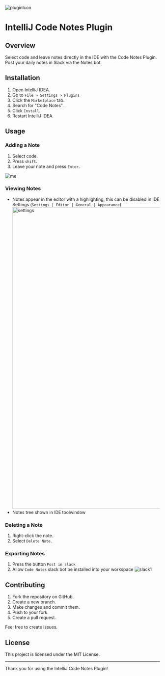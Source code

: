 ![pluginIcon](https://github.com/user-attachments/assets/52700721-1e24-4592-82f3-20016656c89a)

# IntelliJ Code Notes Plugin
## Overview

Select code and leave notes directly in the IDE with the Code Notes Plugin. Post your daily notes in Slack via the Notes bot.

## Installation

1. Open IntelliJ IDEA.
2. Go to `File > Settings > Plugins`
3. Click the `Marketplace` tab.
4. Search for "Code Notes".
5. Click `Install`.
6. Restart IntelliJ IDEA.

## Usage

### Adding a Note

1. Select code.
2. Press `shift`.
3. Leave your note and press `Enter`.

![me](https://github.com/user-attachments/assets/4657b910-9142-4581-898f-a8f77a5102b2)

### Viewing Notes

- Notes appear in the editor with a highlighting, this can be disabled in IDE Settings (`Settings | Editor | General | Appearance`)
  <img width="983" alt="settings" src="https://github.com/user-attachments/assets/167247c8-9b81-454e-be64-6574c526be99">
- Notes tree shown in IDE toolwindow
  
### Deleting a Note

1. Right-click the note.
2. Select `Delete Note`.

### Exporting Notes

1. Press the button `Post in slack`
2. Allow `Code Notes` slack bot be installed into your workspace
![slack1](https://github.com/user-attachments/assets/442d9a71-3ceb-4c5e-988d-9dafe778c26f)

## Contributing

1. Fork the repository on GitHub.
2. Create a new branch.
3. Make changes and commit them.
4. Push to your fork.
5. Create a pull request.

Feel free to create issues.

## License

This project is licensed under the MIT License.

---

Thank you for using the IntelliJ Code Notes Plugin!
